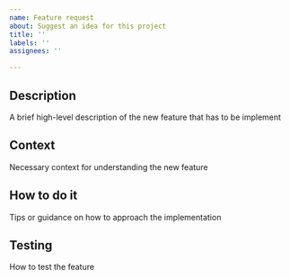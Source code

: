 ```yaml
---
name: Feature request
about: Suggest an idea for this project
title: ''
labels: ''
assignees: ''

---
```


## Description

A brief high-level description of the new feature that has to be implement

## Context

Necessary context for understanding the new feature

## How to do it

Tips or guidance on how to approach the implementation

## Testing

How to test the feature
